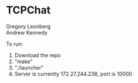 # TCPChat

Gregory Leonberg  
Andrew Kennedy  
  
    
      
To run:  
1. Download the repo  
2. "make"  
3. "./launcher"  
4. Server is currently 172.27.244.238, port is 10000
